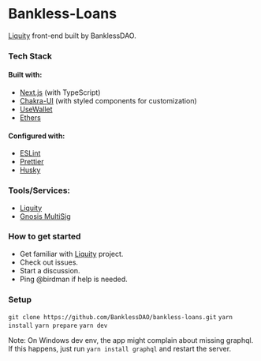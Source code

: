 # Bankless-Loans

[Liquity](https://www.liquity.org/) front-end built by BanklessDAO.

### Tech Stack
#### Built with:
- [Next.js](https://nextjs.org/) (with TypeScript)
- [Chakra-UI](https://chakra-ui.com/) (with styled components for customization)
- [UseWallet](https://www.npmjs.com/package/use-wallet)
- [Ethers](https://docs.ethers.io/v5/)

#### Configured with:
- [ESLint](https://eslint.org/)
- [Prettier](https://prettier.io/)
- [Husky](https://typicode.github.io/husky/#/)

### Tools/Services:
- [Liquity](https://www.liquity.org/)
- [Gnosis MultiSig](https://gnosis-safe.io/)

### How to get started

- Get familiar with [Liquity](https://www.liquity.org/) project.
- Check out issues.
- Start a discussion.
- Ping @birdman if help is needed.

### Setup

`git clone https://github.com/BanklessDAO/bankless-loans.git`
`yarn install`
`yarn prepare`
`yarn dev`

Note: On Windows dev env, the app might complain about missing graphql. If this happens, just run `yarn install graphql` and restart the server.

